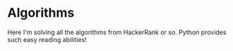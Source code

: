 # Algorithms
Here I'm solving all the algorithms from HackerRank or so.
Python provides such easy reading abilities!
